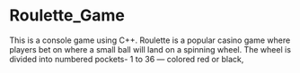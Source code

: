 # Roulette_Game
This is a console game using C++. Roulette is a popular casino game where players bet on where a small ball will land on a spinning wheel. The wheel is divided into numbered pockets- 1 to 36 — colored red or black,
